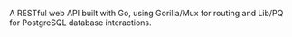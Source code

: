 A RESTful web API built with Go, using Gorilla/Mux for routing and Lib/PQ for PostgreSQL database interactions.
